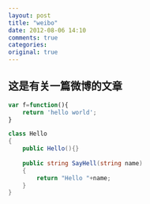 ```yaml
---
layout: post
title: "weibo"
date: 2012-08-06 14:10
comments: true
categories: 
original: true
---
```

## 这是有关一篇微博的文章 ##

```javascript
var f=function(){
    return 'hello world';
}
```

```c#
class Hello
{
    public Hello(){}
    
    public string SayHell(string name)
    {
        return "Hello "+name;
    }
}
```
